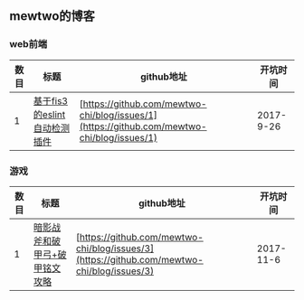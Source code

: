 ## mewtwo的博客
### web前端
| 数目 | 标题 | github地址 | 开坑时间 |
| --- | --- | --- | --- |
| 1 | [基于fis3的eslint自动检测插件](/web前端/基于fis3的eslint自动检测插件) | [https://github.com/mewtwo-chi/blog/issues/1](https://github.com/mewtwo-chi/blog/issues/1) | 2017-9-26 |

### 游戏

| 数目 | 标题 | github地址 | 开坑时间 |
| --- | --- | --- | --- |
| 1 | [暗影战斧和破甲弓+破甲铭文攻略](/游戏/暗影战斧和破甲弓+破甲铭文攻略) | [https://github.com/mewtwo-chi/blog/issues/3](https://github.com/mewtwo-chi/blog/issues/3) | 2017-11-6 |

